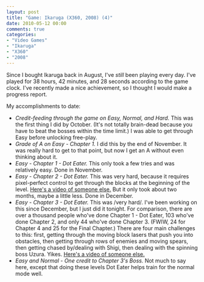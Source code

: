 ```yaml
---
layout: post
title: "Game: Ikaruga (X360, 2008) (4)"
date: 2010-05-12 00:00
comments: true
categories:
- "Video Games"
- "Ikaruga"
- "X360"
- "2008"
---
```


Since I bought Ikaruga back in August, I've *still* been playing
every day. I've played for 38 hours, 42 minutes, and 28 seconds
according to the game clock. I've recently made a nice
achievement, so I thought I would make a progress report.

My accomplishments to date:
- *Credit-feeding through the game on Easy, Normal, and Hard.*
This was the first thing I did by October. (It's not totally
brain-dead because you have to beat the bosses within the time
limit.) I was able to get through Easy before unlocking
free-play.
- *Grade of A on Easy - Chapter 1.* I did this by the end of
November. It was really hard to get to that point, but now I get
an A without even thinking about it.
- *Easy - Chapter 1 - Dot Eater.* This only took a few tries and
was relatively easy. Done in November.
- *Easy - Chapter 2 - Dot Eater.* This was very hard, because it
requires pixel-perfect control to get through the blocks at the
beginning of the level. [Here's a video of someone else.](http://www.youtube.com/watch?v=LtIDc04e79M) But it
only took about two months, maybe a little less. Done in
December.
- *Easy - Chapter 3 - Dot Eater.* This was /very hard/. I've been
working on this since December, but I just did it tonight. For
comparison, there are over a thousand people who've done Chapter
1 - Dot Eater, 103 who've done Chapter 2, and only 44 who've
done Chapter 3. (FWIW, 24 for Chapter 4 and 25 for the Final
Chapter.) There are four main challenges to this: first, getting
through the moving block lasers that push you into obstacles,
then getting through rows of enemies and moving spears, then
getting chased by/dealing with Shigi, then dealing with the
spinning boss Uzura. Yikes. [Here's a video of someone else.](http://www.youtube.com/watch?v=Gk5iefdDhvs)
- *Easy and Normal - One credit to Chapter 3's Boss.* Not much to
say here, except that doing these levels Dot Eater helps train
for the normal mode well.
